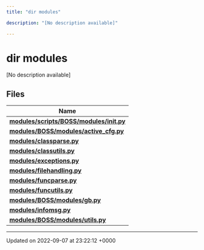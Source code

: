 ```yaml
---
title: "dir modules"

description: "[No description available]"

---
```


# dir modules

[No description available]

## Files

| Name           |
| -------------- |
| **[modules/scripts/BOSS/modules/__init__.py](/documentation/code/files/scripts_2boss_2modules_2____init_____8py/#file-scriptsbossmodules-init-py)**  |
| **[modules/BOSS/modules/active_cfg.py](/documentation/code/files/boss_2modules_2active__cfg_8py/#file-bossmodulesactive-cfgpy)**  |
| **[modules/classparse.py](/documentation/code/files/classparse_8py/#file-classparsepy)**  |
| **[modules/classutils.py](/documentation/code/files/classutils_8py/#file-classutilspy)**  |
| **[modules/exceptions.py](/documentation/code/files/exceptions_8py/#file-exceptionspy)**  |
| **[modules/filehandling.py](/documentation/code/files/filehandling_8py/#file-filehandlingpy)**  |
| **[modules/funcparse.py](/documentation/code/files/funcparse_8py/#file-funcparsepy)**  |
| **[modules/funcutils.py](/documentation/code/files/funcutils_8py/#file-funcutilspy)**  |
| **[modules/BOSS/modules/gb.py](/documentation/code/files/boss_2modules_2gb_8py/#file-bossmodulesgbpy)**  |
| **[modules/infomsg.py](/documentation/code/files/infomsg_8py/#file-infomsgpy)**  |
| **[modules/BOSS/modules/utils.py](/documentation/code/files/boss_2modules_2utils_8py/#file-bossmodulesutilspy)**  |






-------------------------------

Updated on 2022-09-07 at 23:22:12 +0000
